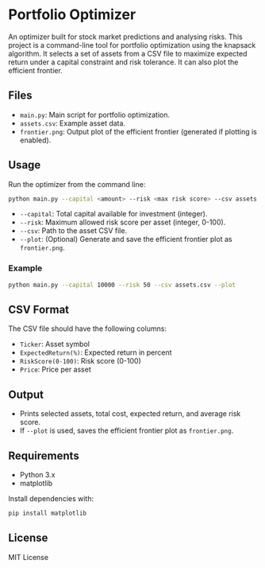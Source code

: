 # Portfolio Optimizer
An optimizer built for stock market predictions and analysing risks.
This project is a command-line tool for portfolio optimization using the knapsack algorithm. It selects a set of assets from a CSV file to maximize expected return under a capital constraint and risk tolerance. It can also plot the efficient frontier.

## Files

- `main.py`: Main script for portfolio optimization.
- `assets.csv`: Example asset data.
- `frontier.png`: Output plot of the efficient frontier (generated if plotting is enabled).

## Usage

Run the optimizer from the command line:

```sh
python main.py --capital <amount> --risk <max risk score> --csv assets.csv [--plot]
```

- `--capital`: Total capital available for investment (integer).
- `--risk`: Maximum allowed risk score per asset (integer, 0-100).
- `--csv`: Path to the asset CSV file.
- `--plot`: (Optional) Generate and save the efficient frontier plot as `frontier.png`.

### Example

```sh
python main.py --capital 10000 --risk 50 --csv assets.csv --plot
```

## CSV Format

The CSV file should have the following columns:

- `Ticker`: Asset symbol
- `ExpectedReturn(%)`: Expected return in percent
- `RiskScore(0-100)`: Risk score (0-100)
- `Price`: Price per asset

## Output

- Prints selected assets, total cost, expected return, and average risk score.
- If `--plot` is used, saves the efficient frontier plot as `frontier.png`.

## Requirements

- Python 3.x
- matplotlib

Install dependencies with:

```sh
pip install matplotlib
```

## License
MIT License
